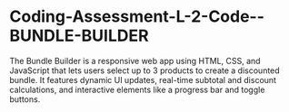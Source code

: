 # Coding-Assessment-L-2-Code--BUNDLE-BUILDER
The Bundle Builder is a responsive web app using HTML, CSS, and JavaScript that lets users select up to 3 products to create a discounted bundle. It features dynamic UI updates, real-time subtotal and discount calculations, and interactive elements like a progress bar and toggle buttons.
